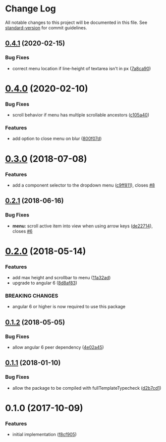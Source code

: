 # Change Log

All notable changes to this project will be documented in this file. See [standard-version](https://github.com/conventional-changelog/standard-version) for commit guidelines.

<a name="0.4.1"></a>
## [0.4.1](https://github.com/mattlewis92/angular-text-input-autocomplete/compare/v0.4.0...v0.4.1) (2020-02-15)


### Bug Fixes

* correct menu location if line-height of textarea isn't in px ([7a8ca90](https://github.com/mattlewis92/angular-text-input-autocomplete/commit/7a8ca90))



<a name="0.4.0"></a>
# [0.4.0](https://github.com/mattlewis92/angular-text-input-autocomplete/compare/v0.3.0...v0.4.0) (2020-02-10)


### Bug Fixes

* scroll behavior if menu has multiple scrollable ancestors ([c105a40](https://github.com/mattlewis92/angular-text-input-autocomplete/commit/c105a40))


### Features

* add option to close menu on blur ([800f07d](https://github.com/mattlewis92/angular-text-input-autocomplete/commit/800f07d))



<a name="0.3.0"></a>
# [0.3.0](https://github.com/mattlewis92/angular-text-input-autocomplete/compare/v0.2.1...v0.3.0) (2018-07-08)


### Features

* add a component selector to the dropdown menu ([c9ff811](https://github.com/mattlewis92/angular-text-input-autocomplete/commit/c9ff811)), closes [#8](https://github.com/mattlewis92/angular-text-input-autocomplete/issues/8)



<a name="0.2.1"></a>
## [0.2.1](https://github.com/mattlewis92/angular-text-input-autocomplete/compare/v0.2.0...v0.2.1) (2018-06-16)


### Bug Fixes

* **menu:** scroll active item into view when using arrow keys ([de22714](https://github.com/mattlewis92/angular-text-input-autocomplete/commit/de22714)), closes [#6](https://github.com/mattlewis92/angular-text-input-autocomplete/issues/6)



<a name="0.2.0"></a>
# [0.2.0](https://github.com/mattlewis92/angular-text-input-autocomplete/compare/v0.1.2...v0.2.0) (2018-05-14)


### Features

* add max height and scrollbar to menu ([11a32ad](https://github.com/mattlewis92/angular-text-input-autocomplete/commit/11a32ad))
* upgrade to angular 6 ([8d8af83](https://github.com/mattlewis92/angular-text-input-autocomplete/commit/8d8af83))


### BREAKING CHANGES

* angular 6 or higher is now required to use this package



<a name="0.1.2"></a>
## [0.1.2](https://github.com/mattlewis92/angular-text-input-autocomplete/compare/v0.1.1...v0.1.2) (2018-05-05)


### Bug Fixes

* allow angular 6 peer dependency ([4e02a45](https://github.com/mattlewis92/angular-text-input-autocomplete/commit/4e02a45))



<a name="0.1.1"></a>
## [0.1.1](https://github.com/mattlewis92/angular-text-input-autocomplete/compare/v0.1.0...v0.1.1) (2018-01-10)


### Bug Fixes

* allow the package to be compiled with fullTemplateTypecheck ([d2b7cd1](https://github.com/mattlewis92/angular-text-input-autocomplete/commit/d2b7cd1))



<a name="0.1.0"></a>
# 0.1.0 (2017-10-09)


### Features

* initial implementation ([f8cf905](https://github.com/mattlewis92/angular-text-input-autocomplete/commit/f8cf905))
